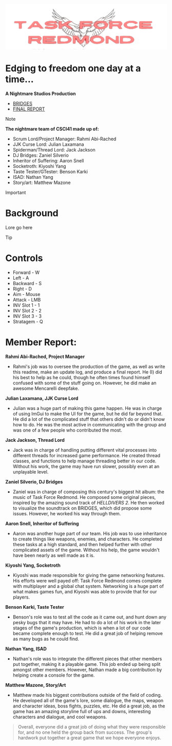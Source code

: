 ![image](assets/images/logo.png)

# Edging to freedom one day at a time...
**A Nightmare Studios Production**

- [BRIDGES](https://bridges-cs.herokuapp.com/assignments/5/gugu)
- [FINAL REPORT](https://docs.google.com/document/d/14hk3kF-KI3cDMsnP8Oeztgp7Ecbf-U4KPghMPuHUC2M/edit?usp=sharing)

> [!NOTE]
> **The nightmare team of CSCI41 made up of:**
> - Scrum Lord/Project Manager: Rahmi Abi-Rached
> - JJK Curse Lord: Julian Laxamana
> - Spiderman/Thread Lord: Jack Jackson
> - DJ Bridges: Zaniel Silverio
> - Inheritor of Suffering: Aaron Snell
> - Socketroth: Kiyoshi Yang
> - Taste Tester/GTester: Benson Karki
> - ISAD: Nathan Yang
> - Story/art: Matthew Mazone

> [!IMPORTANT]
> # Background
> Lore go here

>[!TIP]
> # Controls
> - Forward - W
> - Left - A
> - Backward - S
> - Right - D
> - Aim - Mouse
> - Attack - LMB
> - INV Slot 1 - 1
> - INV Slot 2 - 2
> - INV Slot 3 - 3
> - Stratagem - Q

# Member Report:
**Rahmi Abi-Rached, Project Manager**
- Rahmi's job was to oversee the production of the game, as well as write this readme, make an update log, and produce a final report. He (I) did his best to help as he could, though he often times found himself confused with some of the stuff going on. However, he did make an awesome Mencarelli deepfake.

**Julian Laxamana, JJK Curse Lord**
- Julian was a huge part of making this game happen. He was in charge of using ImGui to make the UI for the game, but he did far beyond that. He did a lot of the complicated stuff that others didn't do or didn't know how to do. He was the most active in communicating with the group and was one of a few people who contributed the most. 

**Jack Jackson, Thread Lord**
- Jack was in charge of handling putting different vital processes into different threads for increased game performance. He created thread classes, and functions to help manage threading better in our code. Without his work, the game may have run slower, possibly even at an unplayable level.

**Zaniel Silverio, DJ Bridges**
- Zaniel was in charge of composing this century's biggest hit album: the music of Task Force Redmond. He composed some original pieces, inspired by the amazing sound track of *HELLDIVERS 2*. He then worked to visualize the soundtrack on BRIDGES, which did propose some issues. However, he worked his way through them.

**Aaron Snell, Inheritor of Suffering**
- Aaron was another huge part of our team. His job was to use inheritance to create things like weapons, enemies, and characters. He completed these tasks at a high standard, and then helped further with other complicated assets of the game. Without his help, the game wouldn't have been nearly as well made as it is.

**Kiyoshi Yang, Socketroth**
- Kiyoshi was made responsible for giving the game networking features. His efforts were well payed off: Task Force Redmond comes complete with multiplayer and a global chat system. Networking is a huge part of what makes games fun, and Kiyoshi was able to provide that for our players.

**Benson Karki, Taste Tester**
- Benson's role was to test all the code as it came out, and hunt down any pesky bugs that it may have. He had to do a lot of his work in the later stages of the game's production, which is when a lot of our code became complete enough to test. He did a great job of helping remove as many bugs as he could find.

**Nathan Yang, ISAD**
- Nathan's role was to integrate the different pieces that other members put together, making it a playable game. This job ended up being split amongst other members. However, Nathan made a big contribution by helping create a console for the game.

**Matthew Mazone, Story/Art**
- Matthew made his biggest contributions outside of the field of coding. He developed all of the game's lore, some dialogue, the maps, weapon and character ideas, boss fights, puzzles, etc. He did a great job, as the game has an amazing storyline full of ups and downs, interesting characters and dialogue, and cool weapons.

> Overall, everyone did a great job of doing what they were responsible for, and no one held the group back from success. The group's hardwork put together a great game that we hope everyone enjoys.
